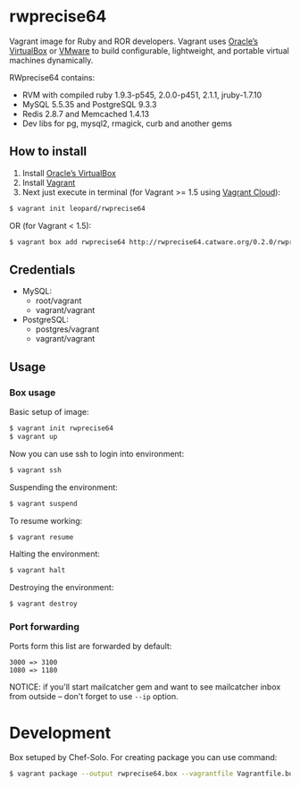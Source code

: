 # rwprecise64

Vagrant image for Ruby and ROR developers. Vagrant uses [Oracle’s VirtualBox](https://www.virtualbox.org/) or [VMware](http://www.vmware.com/) to build configurable, lightweight, and portable virtual machines dynamically.

RWprecise64 contains:

* RVM with compiled ruby 1.9.3-p545, 2.0.0-p451, 2.1.1, jruby-1.7.10
* MySQL 5.5.35 and PostgreSQL 9.3.3
* Redis 2.8.7 and Memcached 1.4.13
* Dev libs for pg, mysql2, rmagick, curb and another gems

## How to install

1. Install [Oracle’s VirtualBox](https://www.virtualbox.org/)
2. Install [Vagrant](http://www.vagrantup.com/)
3. Next just execute in terminal (for Vagrant >= 1.5 using [Vagrant Cloud](https://vagrantcloud.com/leopard/rwprecise64)):

```bash
$ vagrant init leopard/rwprecise64
```

OR (for Vagrant < 1.5):

```bash
$ vagrant box add rwprecise64 http://rwprecise64.catware.org/0.2.0/rwprecise64.box
```

## Credentials

* MySQL:
  * root/vagrant
  * vagrant/vagrant
* PostgreSQL:
  * postgres/vagrant
  * vagrant/vagrant

## Usage

### Box usage

Basic setup of image:

```bash
$ vagrant init rwprecise64
$ vagrant up
```
Now you can use ssh to login into environment:

```bash
$ vagrant ssh
```

Suspending the environment:

```bash
$ vagrant suspend
```

To resume working:

```bash
$ vagrant resume
```

Halting the environment:

```bash
$ vagrant halt
```

Destroying the environment:

```bash
$ vagrant destroy
```

### Port forwarding

Ports form this list are forwarded by default:

```
3000 => 3100
1080 => 1180
```

NOTICE: if you'll start mailcatcher gem and want to see mailcatcher inbox from outside – don't forget to use `--ip` option.

# Development

Box setuped by Chef-Solo. For creating package you can use command:

```bash
$ vagrant package --output rwprecise64.box --vagrantfile Vagrantfile.box
```
